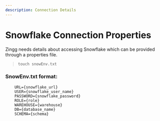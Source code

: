 ```yaml
---
description: Connection Details
---
```


# Snowflake Connection Properties

Zingg needs details about accessing Snowflake which can be provided through a properties file.

> `touch snowEnv.txt `

### SnowEnv.txt format:

``` 
    URL={snowflake_url}   
    USER={snowflake_user_name} 
    PASSWORD={snowflake_password}  
    ROLE={role} 
    WAREHOUSE={warehouse}  
    DB={database_name}  
    SCHEMA={schema} 
``` 